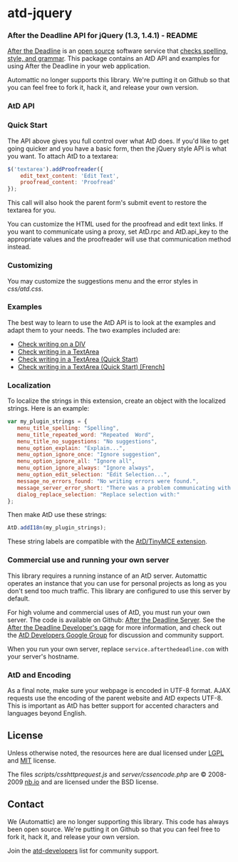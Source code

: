atd-jquery
==========

### After the Deadline API for jQuery (1.3, 1.4.1) - README

[After the Deadline](http://www.afterthedeadline.com) is an [open source](http://open.afterthedeadline.com/) software service that [checks spelling, style, and grammar](http://www.afterthedeadline.com/features.slp).
   This package contains an AtD API and examples for using After the Deadline in your web application.

Automattic no longer supports this library.  We're putting it on Github so that you can feel free to fork it, hack it, and release your own version.

### AtD API

### Quick Start

The API above gives you full control over what AtD does. If you'd like to get going quicker and you have a basic form, then the jQuery style API is what you want. To attach AtD to a textarea:

```js
$('textarea').addProofreader({
	edit_text_content: 'Edit Text', 
	proofread_content: 'Proofread'
});
```
<p>This call will also hook the parent form's submit event to restore the textarea for you.

You can customize the HTML used for the proofread and edit text links. If you want to communicate using a proxy, set AtD.rpc and AtD.api_key to the appropriate values and the proofreader will use that communication method instead.

### Customizing

You may customize the suggestions menu and the error styles in _css/atd.css_.

### Examples

The best way to learn to use the AtD API is to look at the examples and adapt them to your needs.  The two examples included are:

*   [Check writing on a DIV](demo.html)
*   [Check writing in a TextArea](demo2.html)
*   [Check writing in a TextArea (Quick Start)](demo3.html)
*   [Check writing in a TextArea (Quick Start) [French]](demo3.fr.html)

### Localization

To localize the strings in this extension, create an object with the localized strings. Here is an example:

```js
var my_plugin_strings = {
   menu_title_spelling: "Spelling",
   menu_title_repeated_word: "Repeated  Word",
   menu_title_no_suggestions: "No suggestions",
   menu_option_explain: "Explain...",
   menu_option_ignore_once: "Ignore suggestion",
   menu_option_ignore_all: "Ignore all",
   menu_option_ignore_always: "Ignore always",
   menu_option_edit_selection: "Edit Selection...",
   message_no_errors_found: "No writing errors were found.",
   message_server_error_short: "There was a problem communicating with the After the Deadline service.",
   dialog_replace_selection: "Replace selection with:"
};
```

Then make AtD use these strings:

```js
AtD.addI18n(my_plugin_strings);
```

These string labels are compatible with the [AtD/TinyMCE extension](http://www.afterthedeadline.com/download.slp?platform=TinyMCE).

### Commercial use and running your own server

This library requires a running instance of an AtD server.  Automattic operates an instance that you can use for personal projects as long as you don't send too much traffic.  This library are configured to use this server by default.

For high volume and commercial uses of AtD, you must run your own server.  The code is available on Github: [After the Deadline Server](https://github.com/automattic/atd-server).  See the [After the Deadline Developer's page](http://open.afterthedeadline.com/) for more information, and check out the [AtD Developers Google Group](http://groups.google.com/group/atd-developers) for discussion and community support.  

When you run your own server, replace `service.afterthedeadline.com` with your server's hostname.

### AtD and Encoding

As a final note, make sure your webpage is encoded in UTF-8 format. AJAX requests use the encoding of the parent website and AtD expects UTF-8. This is important as AtD has better support for accented characters and languages beyond English.

## License

Unless otherwise noted, the resources here are dual licensed under [LGPL](http://www.opensource.org/licenses/lgpl-2.1.php) and [MIT](http://www.opensource.org/licenses/mit-license.php) license.  

The files _scripts/csshttprequest.js_ and _server/cssencode.php_ are &copy; 2008-2009 [nb.io](http://nb.io/) and are licensed under the BSD license.

## Contact

We (Automattic) are no longer supporting this library.  This code has always been open source.  We're putting it on Github so that you can feel free to fork it, hack it, and release your own version.

Join the [atd-developers](http://groups.google.com/group/atd-developers) list for community support.

